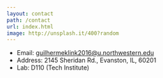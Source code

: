 ```yaml
---
layout: contact
path: /contact
url: index.html
image: http://unsplash.it/400?random
---
```



* Email: guilhermeklink2016@u.northwestern.edu
* Address: 2145 Sheridan Rd., Evanston, IL, 60201
* Lab: D110 (Tech Institute)

